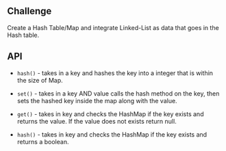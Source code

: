 
## Challenge


Create a Hash Table/Map and integrate Linked-List as data that goes in the Hash table.

## API


- `hash()` - takes in a key and hashes the key into a integer that is within the size of Map.

- `set()` - takes in a key AND value calls the hash method on the key, then sets the hashed key inside the map along with the value.

- `get()` - takes in key and checks the HashMap if the key exists and returns the value. If the value does not exists return null.

- `hash()` - takes in key and checks the HashMap if the key exists and returns a boolean.
